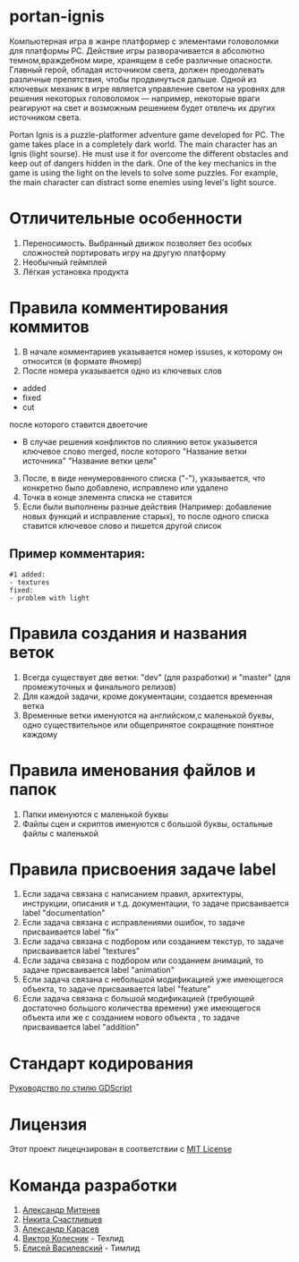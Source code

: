 # portan-ignis
Компьютерная игра в жанре платформер с элементами головоломки для платформы PC. Действие игры разворачивается в абсолютно темном,враждебном мире, хранящем в себе различные опасности. Главный герой, обладая источником света, должен преодолевать различные препятствия, чтобы продвинуться дальше. Одной из ключевых механик в игре является управление светом на уровнях для решения некоторых головоломок — например, некоторые враги реагируют на свет и возможным решением будет отвлечь их других источником света. 


Portan Ignis is a puzzle-platformer adventure game developed for PC. The game takes place in a completely dark world. The main character has an Ignis (light sourse). He must use it for overcome the different obstacles and keep out of dangers hidden in the dark. One of the key mechanics in the game is using the light on the levels to solve some puzzles. For example, the main character can distract some enemies using level's light source.


# Отличительные особенности
1.  Переносимость. Выбранный движок позволяет без особых сложностей портировать игру на другую платформу
2.  Необычный геймплей
3.  Лёгкая установка продукта  


# Правила комментирования коммитов
1. В начале комментариев указывается номер issuses, к которому он относится (в формате #номер)
2. После номера указывается одно из ключевых слов
- added 
- fixed 
- cut 

после которого ставится двоеточие
- В случае решения конфликтов по слиянию веток указывется ключевое слово merged, после которого "Название ветки источника" "Название ветки цели"
3. После, в виде ненумерованного списка ("-"), указывается, что конкретно было добавлено, исправлено или удалено
4. Точка в конце элемента списка не ставится
5. Если были выполнены разные действия (Например: добавление новых функций и исправление старых), то после одного списка ставится ключевое слово и пишется другой список

## Пример комментария:
```
#1 added:
- textures
fixed:
- problem with light 
```


# Правила создания и названия веток
1. Всегда существует две ветки: "dev" (для разработки) и "master" (для промежуточных и финального релизов)
2. Для каждой задачи, кроме документации, создается временная ветка
3. Временные ветки именуются на английском,с маленькой буквы, одно существительное или общепринятое сокращение понятное каждому


# Правила именования файлов и папок
1. Папки именуются с маленькой буквы
2. Файлы сцен и скриптов именуются с большой буквы, остальные файлы с маленькой


# Правила присвоения задаче label
1. Если задача связана с написанием правил, архитектуры, инструкции, описания и т.д. документации, то задаче присваивается label "documentation"
2. Если задача связана с исправлениями ошибок, то задаче присваивается label "fix"
3. Если задача связана с подбором или созданием текстур, то задаче присваивается label "textures"
4. Если задача связана с подбором или созданием анимаций, то задаче присваивается label "animation"
5. Если задача связана с небольшой модификацией уже имеющегося объекта, то задаче присваивается label "feature"
6. Если задача связана с большой модификацией (требующей достаточно большого количества времени) уже имеющегося объекта или же с созданием нового объекта , то задаче присваивается label "addition"



# Стандарт кодирования
[Руководство по стилю GDScript](https://docs.godotengine.org/ru/latest/getting_started/scripting/gdscript/gdscript_styleguide.html)


# Лицензия
Этот проект лицецнзирован в соответствии с [MIT License](https://github.com/re1nex/portan-ignis/blob/master/LICENSE)


# Команда разработки
1. [Александр Митенев](https://github.com/mitenevav)
2. [Никита Счастливцев](https://github.com/NikitaS4)
3. [Александр Карасев](https://github.com/MethaHardworker)
4. [Виктор Колесник](https://github.com/VsevolodMelnikov) - Техлид 
5. [Елисей Василевский](https://github.com/re1nex) - Тимлид 
